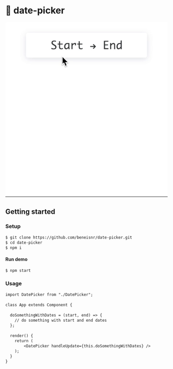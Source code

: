 # :calendar: date-picker
![](date-picker.gif)


## Getting started

### Setup

    $ git clone https://github.com/beneisnr/date-picker.git
    $ cd date-picker
    $ npm i

#### Run demo

    $ npm start
    
### Usage

```
import DatePicker from "./DatePicker";

class App extends Component {

  doSomethingWithDates = (start, end) => {
    // do something with start and end dates
  };

  render() {
    return (
        <DatePicker handleUpdate={this.doSomethingWithDates} />
    );
  }
}
```
